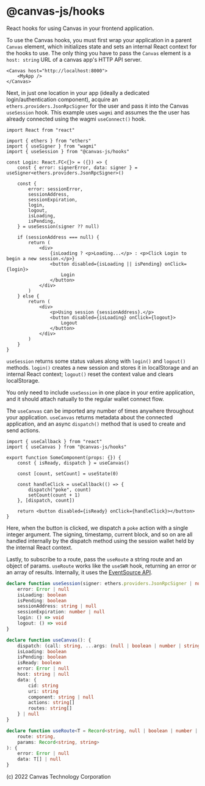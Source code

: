 # @canvas-js/hooks

React hooks for using Canvas in your frontend application.

To use the Canvas hooks, you must first wrap your application in a parent `Canvas` element, which initializes state and sets an internal React context for the hooks to use. The only thing you have to pass the `Canvas` element is a `host: string` URL of a canvas app's HTTP API server.

```tsx
<Canvas host="http://localhost:8000">
	<MyApp />
</Canvas>
```

Next, in just one location in your app (ideally a dedicated login/authentication component), acquire an `ethers.providers.JsonRpcSigner` for the user and pass it into the Canvas `useSession` hook. This example uses `wagmi` and assumes the the user has already connected using the wagmi `useConnect()` hook.

```tsx
import React from "react"

import { ethers } from "ethers"
import { useSigner } from "wagmi"
import { useSession } from "@canvas-js/hooks"

const Login: React.FC<{}> = ({}) => {
	const { error: signerError, data: signer } = useSigner<ethers.providers.JsonRpcSigner>()

	const {
		error: sessionError,
		sessionAddress,
		sessionExpiration,
		login,
		logout,
		isLoading,
		isPending,
	} = useSession(signer ?? null)

	if (sessionAddress === null) {
		return (
			<div>
				{isLoading ? <p>Loading...</p> : <p>Click Login to begin a new session.</p>}
				<button disabled={isLoading || isPending} onClick={login}>
					Login
				</button>
			</div>
		)
	} else {
		return (
			<div>
				<p>Using session {sessionAddress}.</p>
				<button disabled={isLoading} onClick={logout}>
					Logout
				</button>
			</div>
		)
	}
}
```

`useSession` returns some status values along with `login()` and `logout()` methods. `login()` creates a new session and stores it in localStorage and an internal React context; `logout()` reset the context value and clears localStorage.

You only need to include `useSession` in one place in your entire application, and it should attach natually to the regular wallet connect flow.

The `useCanvas` can be imported any number of times anywhere throughout your application. `useCanvas` returns metadata about the connected application, and an async `dispatch()` method that is used to create and send actions.

```tsx
import { useCallback } from "react"
import { useCanvas } from "@canvas-js/hooks"

export function SomeComponent(props: {}) {
	const { isReady, dispatch } = useCanvas()

	const [count, setCount] = useState(0)

	const handleClick = useCallback(() => {
		dispatch("poke", count)
		setCount(count + 1)
	}, [dispatch, count])

	return <button disabled={isReady} onClick={handleClick}></button>
}
```

Here, when the button is clicked, we dispatch a `poke` action with a single integer argument. The signing, timestamp, current block, and so on are all handled internally by the dispatch method using the session wallet held by the internal React context.

Lastly, to subscribe to a route, pass the `useRoute` a string route and an object of params. `useRoute` works like the `useSWR` hook, returning an error or an array of results. Internally, it uses the [EventSource API](https://developer.mozilla.org/en-US/docs/Web/API/EventSource).

```ts
declare function useSession(signer: ethers.providers.JsonRpcSigner | null): {
	error: Error | null
	isLoading: boolean
	isPending: boolean
	sessionAddress: string | null
	sessionExpiration: number | null
	login: () => void
	logout: () => void
}

declare function useCanvas(): {
	dispatch: (call: string, ...args: (null | boolean | number | string)[]) => Promise<{ hash: string }>
	isLoading: boolean
	isPending: boolean
	isReady: boolean
	error: Error | null
	host: string | null
	data: {
		cid: string
		uri: string
		component: string | null
		actions: string[]
		routes: string[]
	} | null
}

declare function useRoute<T = Record<string, null | boolean | number | string>>(
	route: string,
	params: Record<string, string>
): {
	error: Error | null
	data: T[] | null
}
```

(c) 2022 Canvas Technology Corporation
